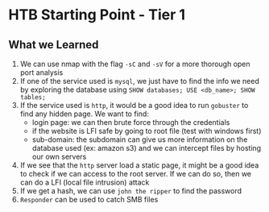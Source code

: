 # HTB Starting Point - Tier 1

## What we Learned

1. We can use nmap with the flag `-sC` and `-sV` for a more thorough open 
   port analysis
2. If one of the service used is `mysql`, we just have to find the info we need 
   by exploring the database using `SHOW databases; USE <db_name>; SHOW tables;`
3. If the service used is `http`, it would be a good idea to run `gobuster` 
   to find any hidden page. We want to find:
   - login page: we can then brute force through the credentials
   - if the website is LFI safe by going to root file (test with windows first)
   - sub-domain: the subdomain can give us more information on the database used 
     (ex: amazon s3) and we can intercept files by hosting our own servers
4. If we see that the `http` server load a static page, it might be a good 
   idea to check if we can access to the root server. If we can do so, then 
   we can do a LFI (local file intrusion) attack
5. If we get a hash, we can use `john the ripper` to find the password
6. `Responder` can be used to catch SMB files

